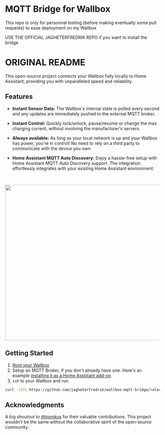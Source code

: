 # MQTT Bridge for Wallbox
This repo is only for personnal testing (before making eventually some pull requests) to ease deployment on my Wallbox

USE THE OFFICIAL JAGHETERFREDRIK REPO if you want to install the bridge

# ORIGINAL README

This open-source project connects your Wallbox fully locally to Home Assistant, providing you with unparalleled speed and reliability.

## Features

- **Instant Sensor Data:** The Wallbox's internal state is polled every second and any updates are immediately pushed to the external MQTT broker.

- **Instant Control:** Quickly lock/unlock, pause/resume or change the max charging current, without involving the manufacturer's servers.

- **Always available:** As long as your local network is up and your Wallbox has power, you're in control! No need to rely on a third party to communicate with the device you own.

- **Home Assistant MQTT Auto Discovery:** Enjoy a hassle-free setup with Home Assistant MQTT Auto Discovery support. The integration effortlessly integrates with your existing Home Assistant environment.

<br/>
<p align="center">
   <img src="https://github.com/jagheterfredrik/wallbox-mqtt-bridge/assets/9987465/06488a5d-e6fe-4491-b11d-e7176792a7f5" height="507" />
</p>

## Getting Started

1. [Root your Wallbox](https://github.com/jagheterfredrik/wallbox-pwn)
2. Setup an MQTT Broker, if you don't already have one. Here's an example [installing it as a Home Assistant add-on](https://www.youtube.com/watch?v=dqTn-Gk4Qeo)
3. `ssh` to your Wallbox and run

```sh
curl -sSfL https://github.com/jagheterfredrik/wallbox-mqtt-bridge/releases/download/bridge/install.sh > install.sh && bash install.sh
```

## Acknowledgments

A big shoutout to [@tronikos](https://github.com/tronikos) for their valuable contributions. This project wouldn't be the same without the collaborative spirit of the open-source community.

